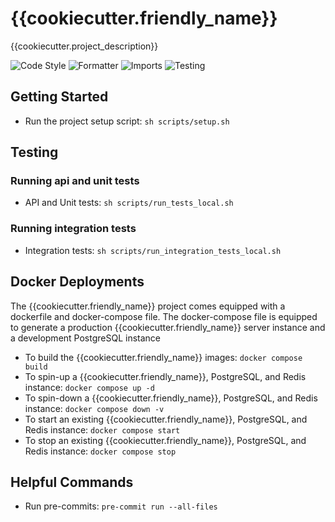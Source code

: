 # __{{cookiecutter.friendly_name}}__
{{cookiecutter.project_description}}

![Code Style](https://img.shields.io/badge/Code%20Style-flake8-blue)
![Formatter](https://img.shields.io/badge/Formatter-black-black)
![Imports](https://img.shields.io/badge/Imports-isort-orange)
![Testing](https://img.shields.io/badge/Testing-100%25-green)


## __Getting Started__
* Run the project setup script: `sh scripts/setup.sh`


## __Testing__

### __Running api and unit tests__
* API and Unit tests: `sh scripts/run_tests_local.sh`

### __Running integration tests__
* Integration tests: `sh scripts/run_integration_tests_local.sh`


## __Docker Deployments__
The {{cookiecutter.friendly_name}} project comes equipped with a dockerfile and docker-compose file. The 
docker-compose file is equipped to generate a production {{cookiecutter.friendly_name}} server instance 
and a development PostgreSQL instance

* To build the {{cookiecutter.friendly_name}} images: `docker compose build`
* To spin-up a {{cookiecutter.friendly_name}}, PostgreSQL, and Redis instance: `docker compose up -d`
* To spin-down a {{cookiecutter.friendly_name}}, PostgreSQL, and Redis instance: `docker compose down -v`
* To start an existing {{cookiecutter.friendly_name}}, PostgreSQL, and Redis instance: `docker compose start`
* To stop an existing {{cookiecutter.friendly_name}}, PostgreSQL, and Redis instance: `docker compose stop`


## __Helpful Commands__
* Run pre-commits: `pre-commit run --all-files`
